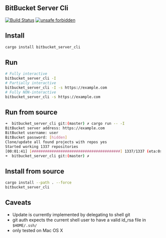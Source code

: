 BitBucket Server Cli
----

[![Build Status](https://travis-ci.org/jensim/bitbucket_server_cli.svg?branch=master)](https://travis-ci.org/jensim/bitbucket_server_cli)
[![unsafe forbidden](https://img.shields.io/badge/unsafe-forbidden-success.svg)](https://github.com/rust-secure-code/safety-dance/)

## Install
```bash
cargo install bitbucket_server_cli
```

## Run
```bash
# Fully interactive
bitbucket_server_cli -I
# Partially interactive
bitbucket_server_cli -I -s https://example.com
# Fully NON-interactive 
bitbucket_server_cli -s https://example.com
```

## Run from source
```bash
➜  bitbucket_server_cli git:(master) ✗ cargo run -- -I
BitBucket server address: https://example.com
BitBucket username: user
BitBucket password: [hidden]
Clone/update all found projects with repos yes
Started working 1337 repositories
[00:01:41] [########################################] 1337/1337 (eta:0s)
➜  bitbucket_server_cli git:(master) ✗ 
```

## Install from source
```bash
cargo install --path . --force
bitbucket_server_cli
```

## Caveats
- Update is currently implemented by delegating to shell git
- git auth expects the current shell user to have a valid id_rsa file in `$HOME/.ssh/`
- only tested on Mac OS X
